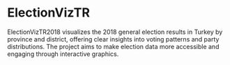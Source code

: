 # ElectionVizTR
ElectionVizTR2018 visualizes the 2018 general election results in Turkey by province and district, offering clear insights into voting patterns and party distributions. The project aims to make election data more accessible and engaging through interactive graphics.
